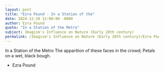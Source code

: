 ```yaml
---
layout: post
title: "Ezra Pound - In a Station of the"
date: 2024-12-28 12:00:00 -0000
author: Ezra Pound
quote: "In a Station of the Metro"
subject: Imagism's Influence on Nature (Early 20th century)
permalink: /Imagism's Influence on Nature (Early 20th century)/Ezra Pound/Ezra Pound - In a Station of the
---
```


In a Station of the Metro
The apparition of these faces in the crowd;
Petals on a wet, black bough.

- Ezra Pound
